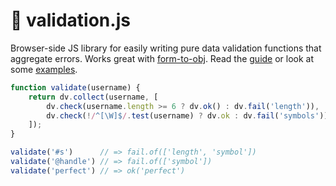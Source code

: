 # 🌿 validation.js

Browser-side JS library for easily writing pure data validation
functions that aggregate errors. Works great with [form-to-obj](https://github.com/chrisdavies/form-to-obj).
Read the [guide](docs/guide.md) or look at some [examples](docs/examples.js).

```js
function validate(username) {
    return dv.collect(username, [
        dv.check(username.length >= 6 ? dv.ok() : dv.fail('length')),
        dv.check(!/^[\W]$/.test(username) ? dv.ok : dv.fail('symbols')),
    ]);
}

validate('#s')      // => fail.of(['length', 'symbol'])
validate('@handle') // => fail.of(['symbol'])
validate('perfect') // => ok('perfect')
```
